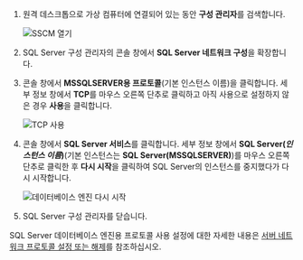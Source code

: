 1. 원격 데스크톱으로 가상 컴퓨터에 연결되어 있는 동안 **구성 관리자**를 검색합니다.

    ![SSCM 열기](./media/virtual-machines-sql-server-connection-tcp-protocol/sql-server-configuration-manager.png)

1. SQL Server 구성 관리자의 콘솔 창에서 **SQL Server 네트워크 구성**을 확장합니다.

1. 콘솔 창에서 **MSSQLSERVER용 프로토콜**(기본 인스턴스 이름)을 클릭합니다. 세부 정보 창에서 **TCP**를 마우스 오른쪽 단추로 클릭하고 아직 사용으로 설정하지 않은 경우 **사용**을 클릭합니다.

    ![TCP 사용](./media/virtual-machines-sql-server-connection-tcp-protocol/enable-tcp.png)

1. 콘솔 창에서 **SQL Server 서비스**를 클릭합니다. 세부 정보 창에서 **SQL Server(*인스턴스 이름*)**(기본 인스턴스는 **SQL Server(MSSQLSERVER)**)를 마우스 오른쪽 단추로 클릭한 후 **다시 시작**을 클릭하여 SQL Server의 인스턴스를 중지했다가 다시 시작합니다.

    ![데이터베이스 엔진 다시 시작](./media/virtual-machines-sql-server-connection-tcp-protocol/restart-sql-server.png)

1. SQL Server 구성 관리자를 닫습니다.

SQL Server 데이터베이스 엔진용 프로토콜 사용 설정에 대한 자세한 내용은 [서버 네트워크 프로토콜 설정 또는 해제](http://msdn.microsoft.com/library/ms191294.aspx)를 참조하십시오.
